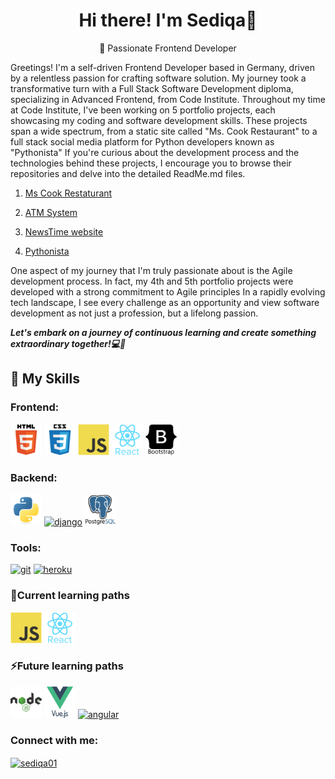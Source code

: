 <h1 align="center">Hi there! I'm Sediqa👋</h1>
<p align="center">🌟 Passionate Frontend Developer</p>

<p align="left">Greetings! I'm a self-driven Frontend Developer based in Germany, driven by a relentless passion for crafting software solution.
My journey took a transformative turn with a Full Stack Software Development diploma, specializing in Advanced Frontend, from Code Institute.
Throughout my time at Code Institute, I've been working on 5 portfolio projects, each showcasing my coding and software development skills. These projects span a wide spectrum, from a static site called "Ms. Cook Restaurant" to a full stack social media platform for Python developers known as "Pythonista" If you're curious about the development process and the technologies behind these projects, I encourage you to browse their repositories and delve into the detailed ReadMe.md files. 
  
  1. [Ms Cook Restaturant](https://github.com/sediqa01/ms-cook-restaurant)

  2. [ATM System](https://github.com/sediqa01/atm-system)
  3. [NewsTime website](https://github.com/sediqa01/News-Aggregator)
  4. [Pythonista](https://github.com/sediqa01/pythonista_app)

One aspect of my journey that I'm truly passionate about is the Agile development process. In fact, my 4th and 5th portfolio projects were developed with a strong commitment to Agile principles
In a rapidly evolving tech landscape, I see every challenge as an opportunity and view software development as not just a profession, but a lifelong passion.
</p>
<b><i>Let's embark on a journey of continuous learning and create something extraordinary together!💻🚀</i></b>

<h2 align="left">🔑 My Skills</h2>

<h3 align="left"><b>Frontend:</b></h3>
<a href="https://www.w3.org/html/" target="_blank" rel="noreferrer"><img src="https://raw.githubusercontent.com/devicons/devicon/master/icons/html5/html5-original-wordmark.svg" alt="html5" width="50" height="50"/></a>
<a href="https://www.w3schools.com/css/" target="_blank" rel="noreferrer"><img src="https://raw.githubusercontent.com/devicons/devicon/master/icons/css3/css3-original-wordmark.svg" alt="css3" width="50" height="50"/></a>
<a href="https://developer.mozilla.org/en-US/docs/Web/JavaScript" target="_blank" rel="noreferrer"><img src="https://raw.githubusercontent.com/devicons/devicon/master/icons/javascript/javascript-original.svg" alt="javascript" width="50" height="50"/></a>
<a href="https://reactjs.org/" target="_blank" rel="noreferrer"><img src="https://raw.githubusercontent.com/devicons/devicon/master/icons/react/react-original-wordmark.svg" alt="react" width="50" height="50"/></a>
<a href="https://getbootstrap.com" target="_blank" rel="noreferrer"><img src="https://raw.githubusercontent.com/devicons/devicon/master/icons/bootstrap/bootstrap-plain-wordmark.svg" alt="bootstrap" width="50" height="50"/></a>

<h3 align="left"><b>Backend:</b></h3>
<a href="https://www.python.org" target="_blank" rel="noreferrer"><img src="https://raw.githubusercontent.com/devicons/devicon/master/icons/python/python-original.svg" alt="python" width="50" height="50"/></a>
<a href="https://www.djangoproject.com/" target="_blank" rel="noreferrer"><img src="https://cdn.worldvectorlogo.com/logos/django.svg" alt="django" width="50" height="50"/></a>
<a href="https://www.postgresql.org" target="_blank" rel="noreferrer"><img src="https://raw.githubusercontent.com/devicons/devicon/master/icons/postgresql/postgresql-original-wordmark.svg" alt="postgresql" width="50" height="50"/></a>


<h3 align="left"><b>Tools</b>:</h3>
<a href="https://git-scm.com/" target="_blank" rel="noreferrer"><img src="https://www.vectorlogo.zone/logos/git-scm/git-scm-icon.svg" alt="git" width="50" height="50"/></a>
<a href="https://heroku.com" target="_blank" rel="noreferrer"><img src="https://www.vectorlogo.zone/logos/heroku/heroku-icon.svg" alt="heroku" width="50" height="50"/></a>


<h3 align="left"><b>🌱Current learning paths</b></h4>
<a href="https://developer.mozilla.org/en-US/docs/Web/JavaScript" target="_blank" rel="noreferrer"><img src="https://raw.githubusercontent.com/devicons/devicon/master/icons/javascript/javascript-original.svg" alt="javascript" width="50" height="50"/></a>
<a href="https://reactjs.org/" target="_blank" rel="noreferrer"><img src="https://raw.githubusercontent.com/devicons/devicon/master/icons/react/react-original-wordmark.svg" alt="react" width="50" height="50"/></a>


<h3 align="left"><b>⚡Future learning paths</b></h4>
<a href="https://nodejs.org" target="_blank" rel="noreferrer"><img src="https://raw.githubusercontent.com/devicons/devicon/master/icons/nodejs/nodejs-original-wordmark.svg" alt="nodejs" width="50" height="50"/></a>
<a href="https://vuejs.org/" target="_blank" rel="noreferrer"><img src="https://raw.githubusercontent.com/devicons/devicon/master/icons/vuejs/vuejs-original-wordmark.svg" alt="vuejs" width="50" height="50"/></a>
<a href="https://angular.io" target="_blank" rel="noreferrer"><img src="https://angular.io/assets/images/logos/angular/angular.svg" alt="angular" width="50" height="50"/></a>

<h3 align="left">Connect with me:</h3>
<a href="https://linkedin.com/in/sediqa01" target="blank"><img align="center" src="https://raw.githubusercontent.com/rahuldkjain/github-profile-readme-generator/master/src/images/icons/Social/linked-in-alt.svg" alt="sediqa01" height="50" width="50" /></a>
